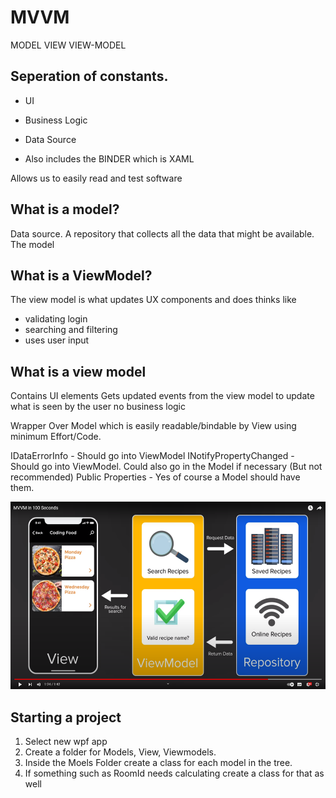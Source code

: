 # MVVM

MODEL VIEW VIEW-MODEL

## Seperation of constants.

- UI
- Business Logic
- Data Source

- Also includes the BINDER which is XAML

Allows us to easily read and test software

## What is a model?

Data source.
A repository that collects all the data that might be available.
The model

## What is a ViewModel?

The view model is what updates UX components and does thinks like

- validating login
- searching and filtering
- uses user input

## What is a view model

Contains UI elements
Gets updated events from the view model to update what is seen by the user
no business logic

Wrapper Over Model which is easily readable/bindable by View using minimum Effort/Code.

IDataErrorInfo - Should go into ViewModel
INotifyPropertyChanged - Should go into ViewModel. Could also go in the Model if necessary (But not recommended)
Public Properties - Yes of course a Model should have them.

<img height='300px' src='./assets/images/mvvm.png' alt='mvvm' />

## Starting a project

1. Select new wpf app
2. Create a folder for Models, View, Viewmodels.
3. Inside the Moels Folder create a class for each model in the tree. 
4. If something such as RoomId needs calculating create a class for that as well
